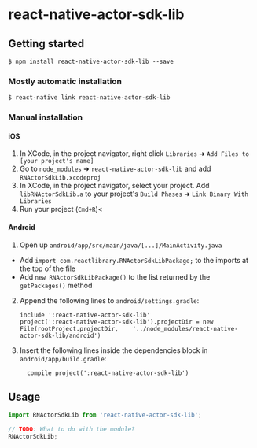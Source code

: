 
# react-native-actor-sdk-lib

## Getting started

`$ npm install react-native-actor-sdk-lib --save`

### Mostly automatic installation

`$ react-native link react-native-actor-sdk-lib`

### Manual installation


#### iOS

1. In XCode, in the project navigator, right click `Libraries` ➜ `Add Files to [your project's name]`
2. Go to `node_modules` ➜ `react-native-actor-sdk-lib` and add `RNActorSdkLib.xcodeproj`
3. In XCode, in the project navigator, select your project. Add `libRNActorSdkLib.a` to your project's `Build Phases` ➜ `Link Binary With Libraries`
4. Run your project (`Cmd+R`)<

#### Android

1. Open up `android/app/src/main/java/[...]/MainActivity.java`
  - Add `import com.reactlibrary.RNActorSdkLibPackage;` to the imports at the top of the file
  - Add `new RNActorSdkLibPackage()` to the list returned by the `getPackages()` method
2. Append the following lines to `android/settings.gradle`:
  	```
  	include ':react-native-actor-sdk-lib'
  	project(':react-native-actor-sdk-lib').projectDir = new File(rootProject.projectDir, 	'../node_modules/react-native-actor-sdk-lib/android')
  	```
3. Insert the following lines inside the dependencies block in `android/app/build.gradle`:
  	```
      compile project(':react-native-actor-sdk-lib')
  	```


## Usage
```javascript
import RNActorSdkLib from 'react-native-actor-sdk-lib';

// TODO: What to do with the module?
RNActorSdkLib;
```
  